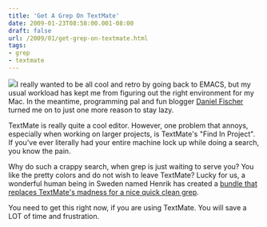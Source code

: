```yaml
---
title: 'Get A Grep On TextMate'
date: 2009-01-23T08:58:00.001-08:00
draft: false
url: /2009/01/get-grep-on-textmate.html
tags: 
- grep
- textmate
---
```


[![](http://www.thefishgrip.com/images/CatfishInGripBig.JPG)](http://www.thefishgrip.com/images/CatfishInGripBig.JPG)I really wanted to be all cool and retro by going back to EMACS, but my usual workload has kept me from figuring out the right environment for my Mac. In the meantime, programming pal and fun blogger [Daniel Fischer](http://www.danielfischer.com/) turned me on to just one more reason to stay lazy.  
  
TextMate is really quite a cool editor. However, one problem that annoys, especially when working on larger projects, is TextMate's "Find In Project". If you've ever literally had your entire machine lock up while doing a search, you know the pain.  
  
Why do such a crappy search, when grep is just waiting to serve you? You like the pretty colors and do not wish to leave TextMate? Lucky for us, a wonderful human being in Sweden named Henrik has created a [bundle that replaces TextMate's madness for a nice quick clean grep](http://henrik.nyh.se/2007/06/grep-in-project-command-for-textmate).  
  
You need to get this right now, if you are using TextMate. You will save a LOT of time and frustration.